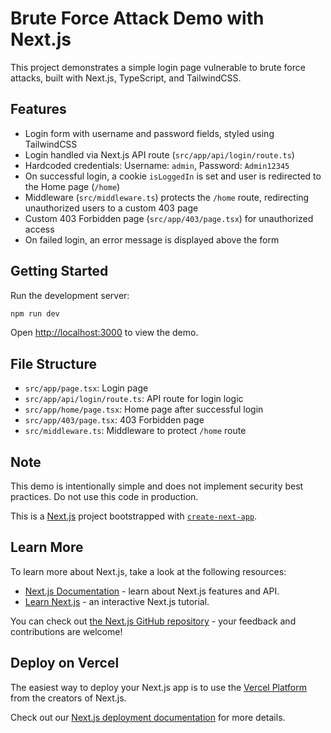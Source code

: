 # Brute Force Attack Demo with Next.js

This project demonstrates a simple login page vulnerable to brute force attacks, built with Next.js, TypeScript, and TailwindCSS.

## Features

- Login form with username and password fields, styled using TailwindCSS
- Login handled via Next.js API route (`src/app/api/login/route.ts`)
- Hardcoded credentials: Username: `admin`, Password: `Admin12345`
- On successful login, a cookie `isLoggedIn` is set and user is redirected to the Home page (`/home`)
- Middleware (`src/middleware.ts`) protects the `/home` route, redirecting unauthorized users to a custom 403 page
- Custom 403 Forbidden page (`src/app/403/page.tsx`) for unauthorized access
- On failed login, an error message is displayed above the form

## Getting Started

Run the development server:

```bash
npm run dev
```

Open [http://localhost:3000](http://localhost:3000) to view the demo.

## File Structure

- `src/app/page.tsx`: Login page
- `src/app/api/login/route.ts`: API route for login logic
- `src/app/home/page.tsx`: Home page after successful login
- `src/app/403/page.tsx`: 403 Forbidden page
- `src/middleware.ts`: Middleware to protect `/home` route

## Note

This demo is intentionally simple and does not implement security best practices. Do not use this code in production.

This is a [Next.js](https://nextjs.org) project bootstrapped with [`create-next-app`](https://nextjs.org/docs/app/api-reference/cli/create-next-app).

## Learn More

To learn more about Next.js, take a look at the following resources:

- [Next.js Documentation](https://nextjs.org/docs) - learn about Next.js features and API.
- [Learn Next.js](https://nextjs.org/learn) - an interactive Next.js tutorial.

You can check out [the Next.js GitHub repository](https://github.com/vercel/next.js) - your feedback and contributions are welcome!

## Deploy on Vercel

The easiest way to deploy your Next.js app is to use the [Vercel Platform](https://vercel.com/new?utm_medium=default-template&filter=next.js&utm_source=create-next-app&utm_campaign=create-next-app-readme) from the creators of Next.js.

Check out our [Next.js deployment documentation](https://nextjs.org/docs/app/building-your-application/deploying) for more details.
